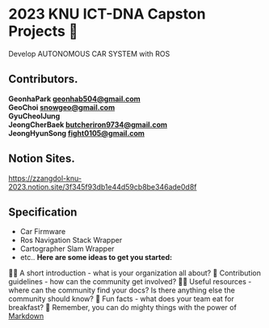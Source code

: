# 2023 KNU ICT-DNA Capston Projects 👋
Develop AUTONOMOUS CAR SYSTEM with ROS

## Contributors.
**GeonhaPark <geonhab504@gmail.com>**    
**GeoChoi <snowgeo@gmail.com>**     
**GyuCheolJung**   
**JeongCherBaek butcheriron9734@gmail.com**    
**JeongHyunSong <fight0105@gmail.com>**

## Notion Sites.
https://zzangdol-knu-2023.notion.site/3f345f93db1e44d59cb8be346ade0d8f

## Specification
- Car Firmware
- Ros Navigation Stack Wrapper 
- Cartographer Slam Wrapper
- etc..
**Here are some ideas to get you started:**

🙋‍♀️ A short introduction - what is your organization all about?
🌈 Contribution guidelines - how can the community get involved?
👩‍💻 Useful resources - where can the community find your docs? Is there anything else the community should know?
🍿 Fun facts - what does your team eat for breakfast?
🧙 Remember, you can do mighty things with the power of [Markdown](https://docs.github.com/github/writing-on-github/getting-started-with-writing-and-formatting-on-github/basic-writing-and-formatting-syntax)
